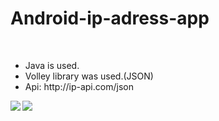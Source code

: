 # Android-ip-adress-app
</br>
<ul>
  <li>Java is used.</li>
  <li>Volley library was used.(JSON)</li>
  <li>Api: http://ip-api.com/json</li>
</ul>
<img src="https://github.com/MaximusTR/Android-ip-adress-app/blob/master/image-1.webp?raw=true" align="left">
<img src="https://github.com/MaximusTR/Android-ip-adress-app/blob/master/image-2.webp?raw=true" align="left">
